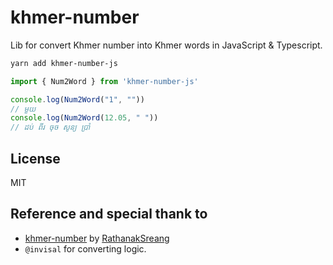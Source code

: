 # khmer-number

Lib for convert Khmer number into Khmer words in JavaScript & Typescript.

```sh
yarn add khmer-number-js

```

```ts
import { Num2Word } from 'khmer-number-js'

console.log(Num2Word("1", ""))
// មួយ
console.log(Num2Word(12.05, " "))
// ដប់ ពីរ ចុច សូន្យ ប្រាំ

```

## License

MIT

## Reference and special thank to

- [khmer-number](https://github.com/khmerlang/khmer-number) by [RathanakSreang](https://github.com/khmerlang/khmer-number)
- `@invisal` for converting logic.
